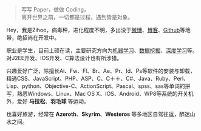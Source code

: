 > 写写 Paper，做做 Coding，  
> 离开世界之前，一切都是过程，遇到皆是对象。

Hey，我是Zihoo，病毒种，进化程度不明，多出没于[微博](weibo.com/secmatrix)、[博客](https://secmatrix.github.io)、[Github](http://github.com/secmatrix)等地带，绝招尚在开发中。

职业是学生，目前土硕在读，主要研究方向为[机器学习](https://baike.baidu.com/item/%E6%9C%BA%E5%99%A8%E5%AD%A6%E4%B9%A0/217599?fr=aladdin)、[数据挖掘](https://baike.baidu.com/item/%E6%95%B0%E6%8D%AE%E6%8C%96%E6%8E%98)、[深度学习](https://baike.baidu.com/item/%E6%B7%B1%E5%BA%A6%E5%AD%A6%E4%B9%A0/3729729)等。对J2EE开发、IOS开发、C算法设计也有所涉猎。

兴趣爱好广泛，除擅长Ai、Fw、Fl、Br、Ae、Pr、Id、Ps等软件的安装与卸载，精通CSS、JavaScript、PHP、ASP、C、C＋＋、C#、Java、Ruby、Perl、Lisp、python、Objective-C、ActionScript、Pascal、spss、sas等单词的拼写，熟悉Windows、Linux、Mac OS X、IOS、Android、WP8等系统的开关机外，爱好 **马拉松**、**羽毛球** 等运动。

也喜好旅游，经常在 **Azeroth**、**Skyrim**、**Westeros** 等多地区自驾往返，醉迷山水之间。

<!--
一些作品和开源软件项目，👉 戳 [Portfolio](/portfolio)、[Github](http://github.com/huxpro)、[演说.io](http://https://zhuanlan.zhihu.com/p/21280918)。


##### Talks

- [Upgrading to Progressive Web Apps][9] · [JSConf CN 上海 2017](http://2017.jsconf.cn/)
- Building Progressive Web Apps · [CSDI 广州 2017](http://www.csdisummit.com/)
- The State of Progressive Web App · GDG IO Redux 北京 2017
- 炒冷饭 · PWA 到底是个什么玩意？· Baidu HQ 北京 2017
- [Service Worker 101][5] · GDG DevFest 北京 2016
- [Progressive Web App，复兴序章][4] · [QCon 上海 2016](http://2016.qconshanghai.com/presentation/3111)
- Progressive Web App 之我见 · GDG IO Redux 北京 2016
- [CSS Still Sucks 2015][2] · 2015
- [JavaScript 模块化七日谈][1] · 2015

[1]: //huangxuan.me/2015/07/09/js-module-7day/
[2]: //huangxuan.me/2015/12/28/css-sucks-2015/
[3]: //huangxuan.me/2016/06/05/pwa-in-my-pov/
[4]: //huangxuan.me/2016/10/20/pwa-qcon2016/
[5]: //huangxuan.me/2016/11/20/sw-101-gdgdf/
[6]: https://yanshuo.io/assets/player/?deck=58ac8598b123db0067292f92 "PWA Rehashing"
[7]: https://yanshuo.io/assets/player/?deck=593ad6fbfe88c2006a0a0d6d "The State of PWA"
[8]: https://yanshuo.io/assets/player/?deck=594d673d570c357d0698a950 "Building PWA"
[9]: //huangxuan.me/jsconfcn2017/ -->
